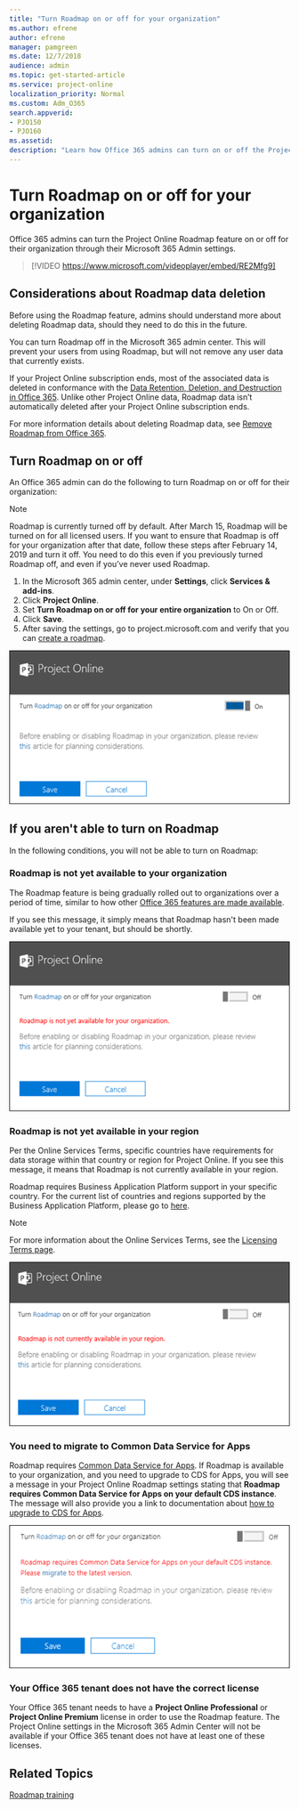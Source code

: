 ```yaml
---
title: "Turn Roadmap on or off for your organization"
ms.author: efrene
author: efrene
manager: pamgreen
ms.date: 12/7/2018
audience: admin
ms.topic: get-started-article
ms.service: project-online
localization_priority: Normal
ms.custom: Adm_O365
search.appverid:
- PJO150
- PJO160
ms.assetid: 
description: "Learn how Office 365 admins can turn on or off the Project Online Roadmap feature for their organizations."
---
```


# Turn Roadmap on or off for your organization

Office 365 admins can turn the Project Online Roadmap feature on or off for their organization through their Microsoft 365 Admin settings.


> [!VIDEO https://www.microsoft.com/videoplayer/embed/RE2Mfg9]


## Considerations about Roadmap data deletion

Before using the Roadmap feature, admins should understand more about deleting Roadmap data, should they need to do this in the future.
  
You can turn Roadmap off in the Microsoft 365 admin center. This will prevent your users from using Roadmap, but will not remove any user data that currently exists. 

If your Project Online subscription ends, most of the associated data is deleted in conformance with the [Data Retention, Deletion, and Destruction in Office 365](https://docs.microsoft.com/office365/securitycompliance/office-365-data-retention-deletion-and-destruction-overview). Unlike other Project Online data, Roadmap data isn’t automatically deleted after your Project Online subscription ends.

For more information details about deleting Roadmap data, see 
[Remove Roadmap from Office 365](remove-roadmap-from-office-365.md).

## Turn Roadmap on or off

An Office 365 admin can do the following to turn Roadmap on or off for their organization:
> [!NOTE]
> Roadmap is currently turned off by default. After March 15, Roadmap will be turned on for all licensed users. If you want to ensure that Roadmap is off for your organization after that date, follow these steps after February 14, 2019 and turn it off. You need to do this even if you previously turned Roadmap off, and even if you’ve never used Roadmap. 
 
1. In the Microsoft 365 admin center, under **Settings**, click **Services & add-ins**.
2. Click **Project Online**.
3. Set **Turn Roadmap on or off for your entire organization** to On or Off.
4. Click **Save**.
5. After saving the settings, go to project.microsoft.com and verify that you can [create a roadmap](https://support.office.com/article/video-create-a-roadmap-6c1828da-203e-4c5b-9739-fdd837021feb?ui=en-US&rs=en-US&ad=US).

![Roadmap Setting](media/roadmapToggle.png)

    
## If you aren't able to turn on Roadmap

In the following conditions, you will not be able to turn on Roadmap:

### Roadmap is not yet available to your organization

The Roadmap feature is being gradually rolled out to organizations over a period of time, similar to how other [Office 365 features are made available](https://support.office.com/article/when-do-i-get-the-newest-features-in-for-office-365-da36192c-58b9-4bc9-8d51-bb6eed468516).

If you see this message, it simply means that Roadmap hasn't been made available yet to your tenant, but should be shortly.

![Roadmap not available](media/roadmapNA.png)
  
 
### Roadmap is not yet available in your region

Per the Online Services Terms, specific countries have requirements for data storage within that country or region for Project Online. If you see this message, it means that Roadmap is not currently available in your region.

Roadmap requires Business Application Platform support in your specific country.  For the current list of countries and regions supported by the Business Application Platform, please go to [here](https://www.microsoft.com/TrustCenter/CloudServices/business-application-platform/data-location).

> [!NOTE]
> For more information about the Online Services Terms, see the [Licensing Terms page](https://www.microsoft.com/licensing/product-licensing/products).

![Roadmap not available](media/roadmapRegion.png)


### You need to migrate to Common Data Service for Apps

Roadmap requires [Common Data Service for Apps](https://powerapps.microsoft.com/blog/cds-for-apps-march/).  If Roadmap is available to your organization, and you need to upgrade to CDS for Apps, you will see a message in your Project Online Roadmap settings stating that **Roadmap requires Common Data Service for Apps on your default CDS instance**.  The message will also provide you a link to documentation about [how to upgrade to CDS for Apps](https://go.microsoft.com/fwlink/?linkid=2030786).

![Roadmap not available](media/CDSMigrate.png)

### Your Office 365 tenant does not have the correct license

Your Office 365 tenant needs to have a **Project Online Professional** or **Project Online Premium** license in order to use the Roadmap feature.  The Project Online settings in the Microsoft 365 Admin Center will not be available if your Office 365 tenant does not have at least one of these licenses.



## Related Topics

[Roadmap training](https://support.office.com/article/video-welcome-to-roadmap-57764149-51b8-468f-a50d-9ea6a4fd835a)
<a name="step5"> </a>




  

